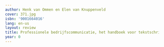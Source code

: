 ```yaml
---
author: Henk van Ommen en Elen van Knuppenveld
cover: 371.jpg
isbn: '9001664016'
lang: en-us
layout: review
title: Professionele bedrijfscommunicatie, het handboek voor tekstschrijvers
year: 0
---
```


